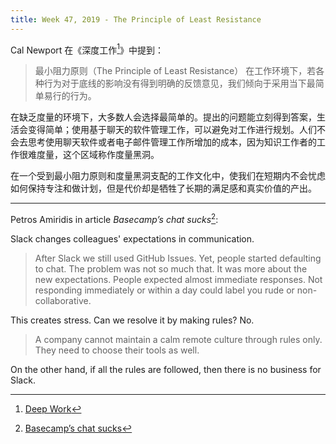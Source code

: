 ```yaml
---
title: Week 47, 2019 - The Principle of Least Resistance
---
```


Cal Newport 在《深度工作[^1]》中提到：

> 最小阻力原则（The Principle of Least Resistance）
> 在工作环境下，若各种行为对于底线的影响没有得到明确的反馈意见，我们倾向于采用当下最简单易行的行为。

在缺乏度量的环境下，大多数人会选择最简单的。提出的问题能立刻得到答案，生活会变得简单；使用基于聊天的软件管理工作，可以避免对工作进行规划。人们不会去思考使用聊天软件或者电子邮件管理工作所增加的成本，因为知识工作者的工作很难度量，这个区域称作度量黑洞。

在一个受到最小阻力原则和度量黑洞支配的工作文化中，使我们在短期内不会忧虑如何保持专注和做计划，但是代价却是牺牲了长期的满足感和真实价值的产出。

---

Petros Amiridis in article *Basecamp’s chat sucks*[^2]:

Slack changes colleagues' expectations in communication.

> After Slack we still used GitHub Issues. Yet, people started defaulting to chat. The problem was not so much that. It was more about the new expectations. People expected almost immediate responses. Not responding immediately or within a day could label you rude or non-collaborative.

This creates stress. Can we resolve it by making rules? No.

> A company cannot maintain a calm remote culture through rules only. They need to choose their tools as well. 

On the other hand, if all the rules are followed, then there is no business for Slack.


[^1]: [Deep Work](https://www.calnewport.com/books/deep-work/)
[^2]: [Basecamp’s chat sucks](https://heavymelon.blog/2019/11/21/basecamp-chat-sucks/)
